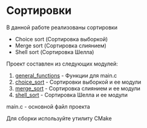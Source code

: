 <h1>Сортировки</h1>
<p>В данной работе реализованы сортировки</p>
<ul>
    <li>Choice sort (Сортировка выборкой)</li>
    <li>Merge sort (Сортировка слиянием)</li>
    <li>Shell sort (Сортировка Шелла)</li>
</ul>
<p>Проект составлен из следующих модулей:</p>
<ol>
    <li><a href="https://github.com/Jacobeaen/C/tree/master/labs_god/lab4/general_functions">general_functions</a> - Функции для main.c</li>
    <li><a href="https://github.com/Jacobeaen/C/tree/master/labs_god/lab4/choice_sort">choice_sort</a> - Cортировки выборкой и ее модули</li>
    <li><a href="https://github.com/Jacobeaen/C/tree/master/labs_god/lab4/merge_sort">merge_sort</a> - Сортировка слиянием и ее модули</li>
    <li><a href="https://github.com/Jacobeaen/C/tree/master/labs_god/lab4/shell_sort">shell_sort</a> - Сортировка Шелла и ее модули</li>
</ol>

<p>main.c - основной файл проекта</p>
<p>Для сборки используйте утилиту CMake</p>